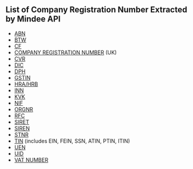 ## List of Company Registration Number Extracted by Mindee API

- [ABN](https://abr.business.gov.au/Help/AbnFormat)
- [BTW](https://en.wikipedia.org/wiki/European_Union_value_added_tax)
- [CF](https://en.wikipedia.org/wiki/Italian_fiscal_code)
- [COMPANY REGISTRATION NUMBER](https://en.wikipedia.org/wiki/VAT_identification_number) (UK)
- [CVR](https://en.wikipedia.org/wiki/Central_Business_Register_(Denmark))
- [DIC](https://www.vatify.eu/czech-vat-number.html)
- [DPH](https://en.wikipedia.org/wiki/Value-added_tax)
- [GSTIN](https://en.wikipedia.org/wiki/VAT_identification_number)
- [HRA/HRB](https://en.wikipedia.org/wiki/German_Commercial_Register)
- [INN](https://www.nalog.gov.ru/eng/exchinf/inn/)
- [KVK](https://business.gov.nl/starting-your-business/registering-your-business/lei-rsin-vat-and-kvk-number-which-is-which/)
- [NIF](https://en.wikipedia.org/wiki/VAT_identification_number)
- [ORGNR](https://en.wikipedia.org/wiki/VAT_identification_number)
- [RFC](https://wise.com/us/blog/clabe-rfc-curp-abm-meaning-mexico)
- [SIRET](https://en.wikipedia.org/wiki/SIRET_code)
- [SIREN](https://en.wikipedia.org/wiki/SIREN_code)
- [STNR](https://de.wikipedia.org/wiki/Steuernummer)
- [TIN](https://en.wikipedia.org/wiki/Taxpayer_Identification_Number) (includes EIN, FEIN, SSN, ATIN, PTIN, ITIN)
- [UEN](https://www.uen.gov.sg/ueninternet/faces/pages/admin/aboutUEN.jspx)
- [UID](https://en.wikipedia.org/wiki/VAT_identification_number)
- [VAT NUMBER](https://en.wikipedia.org/wiki/VAT_identification_number)
